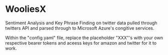 # WooliesX
Sentiment Analysis and Key Phrase Finding on twitter data pulled through twitters API and parsed through to Microsoft Azure's congitive services.

Within the "config.yaml" file, replace the placeholder "XXX"'s with your own respective bearer tokens and aceess keys for amazon and twitter for it to work.
